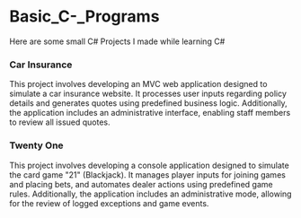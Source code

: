 # Basic_C-_Programs
 Here are some small C# Projects I made while learning C#

### Car Insurance
This project involves developing an MVC web application designed to simulate a car insurance website. It processes user inputs regarding policy details and generates quotes using predefined business logic. Additionally, the application includes an administrative interface, enabling staff members to review all issued quotes.

### Twenty One
This project involves developing a console application designed to simulate the card game "21" (Blackjack). It manages player inputs for joining games and placing bets, and automates dealer actions using predefined game rules. Additionally, the application includes an administrative mode, allowing for the review of logged exceptions and game events.
